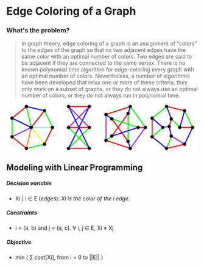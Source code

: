# Edge Coloring of a Graph
### What's the problem?
> In graph theory, edge coloring of a graph is an assignment of “colors” to the edges of the graph so that no two adjacent edges have the same color with an optimal number of colors. Two edges are said to be adjacent if they are connected to the same vertex. There is no known polynomial time algorithm for edge-coloring every graph with an optimal number of colors. Nevertheless, a number of algorithms have been developed that relax one or more of these criteria, they only work on a subset of graphs, or they do not always use an optimal number of colors, or they do not always run in polynomial time.

![Problem](https://github.com/NelsonGomesNeto/Operations-Research/blob/master/HardProblems/MinimumCostEdgeColoringProblem/edgeColoring.png)

## Modeling with Linear Programming

##### Decision variable
* Xi | i ∈ E (*edges*):  *Xi is the color of the i edge.*

##### Constraints
* i = (a, b) and j = (a, c). ∀ i, j ∈ E, Xi ≠ Xj

##### Objective
* min ( ∑ cost[Xi], from i = 0 to ||E|| )

